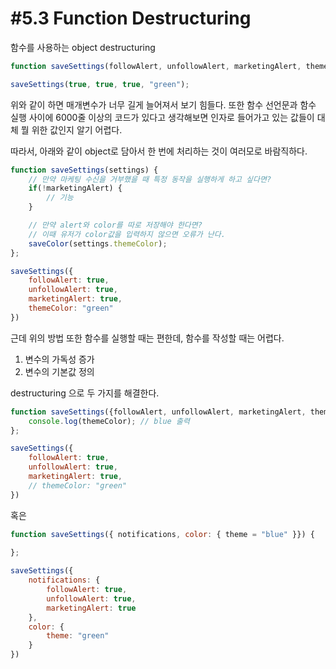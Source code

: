 # #5.3 Function Destructuring

함수를 사용하는 object destructuring

```js
function saveSettings(followAlert, unfollowAlert, marketingAlert, themeColor);

saveSettings(true, true, true, "green");
```

위와 같이 하면 매개변수가 너무 길게 늘어져서 보기 힘들다. 또한 함수 선언문과 함수 실행 사이에 6000줄 이상의 코드가 있다고 생각해보면 인자로 들어가고 있는 값들이 대체 뭘 위한 값인지 알기 어렵다. 

따라서, 아래와 같이 object로 담아서 한 번에 처리하는 것이 여러모로 바람직하다.
```js
function saveSettings(settings) {
    // 만약 마케팅 수신을 거부했을 때 특정 동작을 실행하게 하고 싶다면?
    if(!marketingAlert) {
        // 기능
    }

    // 만약 alert와 color를 따로 저장해야 한다면?
    // 이때 유저가 color값을 입력하지 않으면 오류가 난다.
    saveColor(settings.themeColor);
};

saveSettings({
    followAlert: true,
    unfollowAlert: true,
    marketingAlert: true,
    themeColor: "green"
})
```

근데 위의 방법 또한 함수를 실행할 때는 편한데, 함수를 작성할 때는 어렵다. 

1. 변수의 가독성 증가
2. 변수의 기본값 정의

destructuring 으로 두 가지를 해결한다.

```js
function saveSettings({followAlert, unfollowAlert, marketingAlert, themeColor = "blue"}) {
    console.log(themeColor); // blue 출력
};

saveSettings({
    followAlert: true,
    unfollowAlert: true,
    marketingAlert: true,
    // themeColor: "green"
})
```
혹은
```js
function saveSettings({ notifications, color: { theme = "blue" }}) {
    
};

saveSettings({
    notifications: {
        followAlert: true,
        unfollowAlert: true,
        marketingAlert: true
    },
    color: {
        theme: "green"
    }
})
```